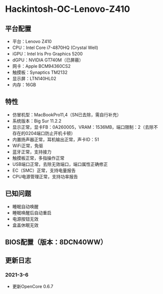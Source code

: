# Hackintosh-OC-Lenovo-Z410

## 平台配置
* 平台：Lenovo Z410
* CPU：Intel Core i7-4870HQ (Crystal Well)
* iGPU：Intel Iris Pro Graphics 5200
* dGPU：NVIDIA GT740M（已屏蔽）
* 网卡：Apple BCM94360CS2
* 触摸板：Synaptics TM2132
* 显示屏：LTN140HL02
* 内存：16GB

## 特性
* 仿冒机型：MacBookPro11,4（SN已去除，需自行补充）
* 系统版本：Big Sur 11.2.2
* 显示正常，显卡FB：0A260005，VRAM：1536MB，端口限制：2（去除不存在的0204端口防止开机卡顿）
* 内置扬声器正常，耳机输出正常，声卡ID：51
* WiFi正常，免驱
* 蓝牙正常，支持接力
* 触摸板正常，多指操作正常
* USB端口正常，去除无效端口，端口属性正确修正
* EC（SMC）正常，支持电量报告
* CPU电源管理正常，支持功率报告

## 已知问题
* 睡眠自动唤醒
* 睡眠唤醒后自动重启
* 电源按钮无效
* 盒盖休眠无效

## BIOS配置（版本：8DCN40WW）

## 更新日志
### 2021-3-6
* 更新OpenCore 0.6.7
